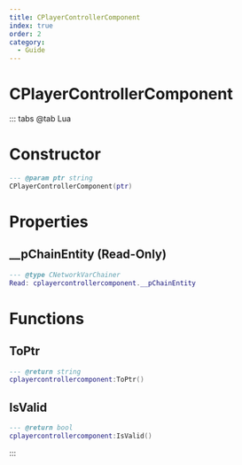 ```yaml
---
title: CPlayerControllerComponent
index: true
order: 2
category:
  - Guide
---
```


# CPlayerControllerComponent

::: tabs
@tab Lua
# Constructor
```lua
--- @param ptr string
CPlayerControllerComponent(ptr)
```
# Properties
## __pChainEntity (Read-Only)
```lua
--- @type CNetworkVarChainer
Read: cplayercontrollercomponent.__pChainEntity
```
# Functions
## ToPtr
```lua
--- @return string
cplayercontrollercomponent:ToPtr()
```
## IsValid
```lua
--- @return bool
cplayercontrollercomponent:IsValid()
```

:::